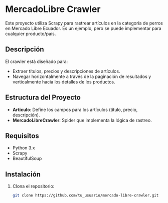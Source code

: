 # MercadoLibre Crawler

Este proyecto utiliza Scrapy para rastrear artículos en la categoría de perros en Mercado Libre Ecuador. Es un ejemplo, pero se puede implementar para cualquier producto/país. 


## Descripción

El crawler está diseñado para:

- Extraer títulos, precios y descripciones de artículos.
- Navegar horizontalmente a través de la paginación de resultados y verticalmente hacia los detalles de los productos.

## Estructura del Proyecto

- **Articulo**: Define los campos para los artículos (título, precio, descripción).
- **MercadoLibreCrawler**: Spider que implementa la lógica de rastreo.

## Requisitos

- Python 3.x
- Scrapy
- BeautifulSoup

## Instalación

1. Clona el repositorio:

   ```bash
   git clone https://github.com/tu_usuario/mercado-libre-crawler.git
